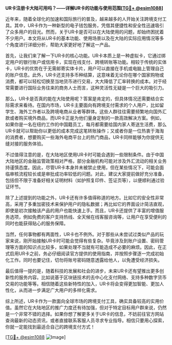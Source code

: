 **UR卡注册卡大陆可用吗？——详解UR卡的功能与使用范围[[TG💪+ @esim1088](https://t.me/s/esim1088)]**

近年来，随着全球化的加速和国际旅行的普及，越来越多的人开始关注跨境支付工具。其中，UR卡作为一种新型的电子钱包服务，凭借其便捷性和安全性迅速吸引了众多用户的目光。然而，关于UR卡是否可以在大陆使用的问题，却始终困扰着不少用户。本文将从UR卡的基本功能、使用场景以及在大陆的实际应用情况等多个角度进行详细分析，帮助大家更好地了解这一产品。

首先，让我们来了解一下UR卡的核心功能。UR卡本质上是一种虚拟卡，它通过绑定用户的银行账户或信用卡，实现在线支付、跨境转账等功能。相较于传统的实体卡，UR卡的优势在于无需邮寄实体卡片，用户可以直接在手机或电脑上管理自己的账户信息。此外，UR卡还支持多币种结算，这意味着无论你在哪个国家购物或消费，都可以轻松切换至当地货币进行交易，大大降低了汇率转换的成本。对于经常需要进行国际业务往来的商务人士而言，这种灵活性无疑是一个巨大的吸引力。

那么，UR卡是否真的能在大陆使用呢？答案是肯定的，但具体情况还需要结合实际需求来看待。在国内市场，UR卡主要面向有跨境支付需求的个人用户，比如留学生、海外工作者以及跨境电商从业者等群体。这些人群往往需要频繁地向国外汇款或者购买境外商品，而UR卡正是为他们量身定制的一款高效解决方案。例如，如果你是一名在纽约工作的中国籍员工，每月都需要给国内家人寄送生活费，那么UR卡就可以帮助你以更低的成本完成这笔转账操作；又或者你是一位热衷于海淘的消费者，想要购买一些海外电商平台上的热门商品，UR卡同样能够为你提供无缝对接的服务体验。

不过值得注意的是，在大陆地区使用UR卡时可能会遇到一些限制条件。由于中国大陆地区的金融监管政策相对严格，部分金融机构可能对涉及外汇流动的相关业务持谨慎态度。因此，尽管UR卡本身并未被禁止使用，但在某些情况下，可能会面临审核流程较长或是审批成功率较低的问题。对此，建议大家提前做好充分准备，包括但不限于准备好相关证明材料（如护照复印件、签证页等），以便顺利通过验证环节。

除了上述提到的功能之外，UR卡还有许多值得称道的地方。比如它的安全性非常高，采用了多重加密技术来保护用户的隐私数据；再比如它的界面设计简洁直观，即使是初次接触该产品的用户也能快速上手。而且，UR卡还提供了丰富的增值服务选项，例如免费的客户支持热线、全天候在线客服咨询等，让用户在享受便利的同时也能获得贴心的服务保障。

当然，任何事物都有两面性，UR卡也不例外。对于那些从未尝试过类似产品的玩家来说，刚开始接触UR卡时可能会觉得有些复杂。毕竟涉及到账户设置、密码管理等方面的知识点比较多，如果处理不当就有可能造成不必要的麻烦。因此，在正式启用UR卡之前，务必仔细阅读官方提供的使用指南，并按照步骤逐一完成初始化工作。同时也要记住，切勿将账号密码随意透露给他人，以免遭受经济损失。

最后值得一提的是，随着科技的发展和社会的进步，未来UR卡还有望推出更多创新性的服务内容。比如说基于区块链技术的去中心化支付网络、支持多种数字货币交易的功能等等。相信随着这些新特性的加入，UR卡将会变得更加智能、更加人性化，从而进一步满足广大用户的多样化需求。

综上所述，UR卡作为一款面向全球市场的跨境支付工具，确实具备较高的实用价值。虽然它在大陆地区的推广力度还有待加强，但对于特定目标用户群来说，仍然是一个非常不错的选择。如果你想了解更多关于UR卡的信息，不妨前往官方网站查询最新的动态资讯，或者直接联系客服人员寻求专业指导。相信只要用心探索，你就一定能找到最适合自己的跨境支付方式！

[[TG💪+ @esim1088](https://t.me/s/esim1088) ![Image](https://i.postimg.cc/4NQfJmqS/Snipaste-2025-05-13-00-14-12.png)]
